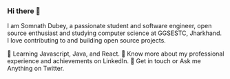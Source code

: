 ### Hi there 👋

<!--
**somnath229/somnath229** is a ✨ _special_ ✨ repository because its `README.md` (this file) appears on your GitHub profile.

Here are some ideas to get you started:

- 🔭 I’m currently working on ...
- 🌱 I’m currently learning ...
- 👯 I’m looking to collaborate on ...
- 🤔 I’m looking for help with ...
- 💬 Ask me about ...
- 📫 How to reach me: ...
- 😄 Pronouns: ...
- ⚡ Fun fact: ...
-->
I am Somnath Dubey, a passionate student and software engineer, open source enthusiast and studying computer science at GGSESTC, Jharkhand. I love contributing to and building open source projects.

🌱 Learning Javascript, Java, and React.
🚀 Know more about my professional experience and achievements on LinkedIn.
💬 Get in touch or Ask me Anything on Twitter.
